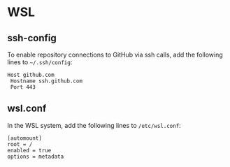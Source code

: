 # WSL

## ssh-config

To enable repository connections to GitHub via ssh calls, add the following lines to `~/.ssh/config`:

```
Host github.com
 Hostname ssh.github.com
 Port 443
```

## wsl.conf

In the WSL system, add the following lines to `/etc/wsl.conf`:

```
[automount]
root = /
enabled = true
options = metadata
```
